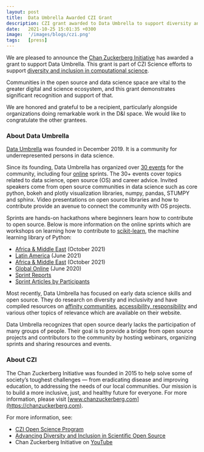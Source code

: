 ```yaml
---
layout: post
title:  Data Umbrella Awarded CZI Grant
description: CZI grant awarded to Data Umbrella to support diversity and inclusion in computational science.
date:   2021-10-25 15:01:35 +0300
image:  '/images/blogs/czi.png'
tags:   [press]
---
```



We are pleased to announce the [Chan Zuckerberg Initiative](https://chanzuckerberg.com) has awarded a grant to support Data Umbrella.  This grant is part of CZI Science efforts to support [diversity and inclusion in computational science](https://cziscience.medium.com/advancing-diversity-and-inclusion-in-scientific-open-source-eaabe6a5488b).
 
Communities in the open source and data science space are vital to the greater digital and science ecosystem, and this grant demonstrates significant recognition and support of that.
 
We are honored and grateful to be a recipient, particularly alongside organizations doing remarkable work in the D&I space.  We would like to congratulate the other grantees.
 
### About Data Umbrella
 
[Data Umbrella](https://www.dataumbrella.org) was founded in December 2019.  It is a community for underrepresented persons in data science. 
 
Since its founding, Data Umbrella has organized over [30 events](https://www.youtube.com/c/DataUmbrella/featured) for the community, including four [online](https://www.dataumbrella.org/sprints) sprints.  The 30+ events cover topics related to data science, open source (OS) and career advice.  Invited speakers come from open source communities in data science such as core python, bokeh and plotly visualization libraries, numpy, pandas, STUMPY and sphinx. Video presentations on open source libraries and how to contribute provide an avenue to connect the community with OS projects.

Sprints are hands-on hackathons where beginners learn how to contribute to open source.  Below is more information on the online sprints which are workshops on learning how to contribute to [scikit-learn](https://scikit-learn.org/stable/), the machine learning library of Python:  
- [Africa & Middle East](https://afme2021rc.dataumbrella.org) (October 2021)
- [Latin America](https://latam2021.dataumbrella.org/home) (June 2021)
- [Africa & Middle East](https://afme2021rc.dataumbrella.org) (October 2021)
- [Global Online](https://sites.google.com/view/nyc-2020-scikit-sprint) (June 2020)
- [Sprint Reports](https://www.dataumbrella.org/sprints/sprint-reports)
- [Sprint Articles by Participants](https://www.dataumbrella.org/sprints/sprint-blogs)

Most recently, Data Umbrella has focused on early data science skills and open source. They do research on diversity and inclusivity and have compiled resources on [affinity communities](https://www.dataumbrella.org/accessibility/communities),  [accessibility, responsibility](https://www.dataumbrella.org/accessibility) and various other topics of relevance which are available on their website.

Data Umbrella recognizes that open source dearly lacks the participation of many groups of people. Their goal is to provide a bridge from open source projects and contributors to the community by hosting webinars, organizing sprints and sharing resources and events.  
 
 
### About CZI

The Chan Zuckerberg Initiative was founded in 2015 to help solve some of society’s toughest challenges — from eradicating disease and improving education, to addressing the needs of our local communities. Our mission is to build a more inclusive, just, and healthy future for everyone. For more information, please visit [www.chanzuckerberg.com](https://chanzuckerberg.com).

For more information, see:  
- [CZI Open Science Program](https://chanzuckerberg.com/science/programs-resources/open-science/)
- [Advancing Diversity and Inclusion in Scientific Open Source](https://cziscience.medium.com/advancing-diversity-and-inclusion-in-scientific-open-source-eaabe6a5488b)
- Chan Zuckerberg Initiative on [YouTube](https://www.youtube.com/c/ChanZuckerbergInitiative)

